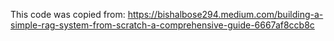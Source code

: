 This code was copied from: https://bishalbose294.medium.com/building-a-simple-rag-system-from-scratch-a-comprehensive-guide-6667af8ccb8c
